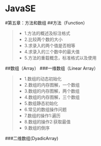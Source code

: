 ﻿# JavaSE

#第五章：方法和数组
##方法（Function）
> * 1.方法的概述及标注格式
> * 2.比较两个数的大小
> * 3.求录入的两个值是否相等
> * 4.求录入的三个数中的最大值
> * 5.方法的重载概念，标准格式以及使用

##数组（Array）
###一维数组（Linear Array）
> * 1.数组的动态初始化
> * 2.数组的内存图解，一个数组
> * 3.数组的内存图解，两个数组
> * 4.数组的内存图解，三个数组
> * 5.数组静态初始化
> * 6.常见的数组操作问题
> * 7.数组的操作1:遍历
> * 8.数组的操作2:获取最值
> * 9.数组的倒序

###二维数组(DyadicArray)




